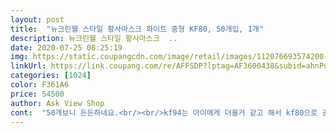 ```yaml
---
layout: post 
title:  "뉴크린웰 스타일 황사마스크 화이트 중형 KF80, 50개입, 1개" 
description: 뉴크린웰 스타일 황사마스크  ..
date: 2020-07-25 08:25:19 
img: https://static.coupangcdn.com/image/retail/images/112076693574200-21797138-a52d-4c7d-ab74-f225626a207c.jpg 
linkUrl: https://link.coupang.com/re/AFFSDP?lptag=AF3600438&subid=ahnPublicAsk&pageKey=1692674348&itemId=2881979694&vendorItemId=70871089718&traceid=V0-113-40c8dcf5a56fd946 
categories: [1024] 
color: F361A6 
price: 54500 
author: Ask View Shop 
cont:  "50개보니 든든하네요.<br/><br/>kf94는 아이에게 더울거 같고 해서 kf80으로 공략했어요.<br/><br/>가격이 천원 안쪽으로 내렸으면 좋겠네요.<br/>비싸요.<br/>안살수도 없고 마스크에 돈을 이렇게 쏟아 부을지 누가 알았겠습니까... <br/><br/>그간 마스크 쓰는 훈련이 된 탓이겠죠.<br/><br/>그리고 고리도 있네요.<br/><br/>그리고 끈이 마스크 바깥쪽에 붙어 있으면 귀에 걸면서 마스크 양쪽을 눌러줘서 밀착감이 좋은데 크린웰은 안쪽에서 부착돼 있어서 양쪽 볼 부분이 좀 뜨는듯 합니다.<br/><br/>그리고 냄새는 없는건 아니고 쓰고 있으면 숨쉴 때 마스크 냄새가 좀 있습니다.<br/><br/>단점은 코편이  부직포를 뚫고 나올 것 같아요.<br/> 상품평 중에  뚫고 나왔다고 하신분도 있었어요.<br/> 좀 불안해 보여요.<br/>ㅠ<br/>또 하이가드 소형(대박이 마스크)과 크리넥스중형과 비교해 봤습니다.<br/>  같은 중형크기인 크리넥스 중형보다도 큽니다.<br/><br/>밖에서 장시간도 괜찮은지 봐야겠어요.<br/><br/>빨리 예전처럼 마스크없이 다닐 수 있으면 좋겠어요.<br/><br/>소형kf94도 주문했다가 아무래도 답답할까봐<br/>소형이면 좋았겠지만 웰킵스 소형이 편하다고 잘 쓰긴 하지만 조금 끼이는 느낌이라서 중형도 괜찮을거 같아서 중형으로 주문했어요.<br/><br/>알러지성염료, ph테스트, 아릴아민, 포름알데히드까지 피부자극테스트까지 완료했다는 문구가 후기쓰는중에 박스에 보이네요.<br/><br/>얼굴이 큰편인 제가 쓰도 충분한 크기네요.<br/><br/>여태껏 쓰던거는 일회용 쓰다가  써본건데도  숨쉬는거 불편한거 잘 모르겠네요.<br/><br/>요새 시도때도없이 마스크가 뜨는데 여태껏  쿠팡에서 잘 못보던것들이라 신기하기만 했지요.<br/><br/>웰킵스 대형하고 크기(길이)가 거의 같습니다.<br/>  펼쳐 써보면  조금씩 디자인이 다르니 착용감은 잘 감싸주는 웰킵스가 승 끈이 길어서 얼큰이인 저도 맞긴 하더라구요.<br/> 얼굴 작으신 여성은 편하게 잘 맞을 것 같습니다.<br/><br/>웰킵스 소형은 아주 살짝 여유 있게 맞는 10살아이 혹 소형만 사면 작아져 못쓰게 될까 중형을 구입했는데 크린웰 마스크는 다른 마스크보다 크게 나오긴 했어요... <br/>10살 아이 착용해보니 밀착되지 않고 코도 볼부분도 뜨고 끈이 길어서인지  헐렁합니다.<br/>  끈만 조금씩 묶으면 뜨지 않고 쓸 수는 있을 것 같네요.<br/><br/>유통기한도 2023년6월이라 넉넉합니다<br/>이제 마스크 졸업하렵니다.<br/><br/>일회용마스크로 여름 넘길려고 했는데 소형도  중형도 마구 뜨는 마스크들.<br/><br/>일회용을 소형으로 샀었는데 그때문인거 같아요.<br/><br/>잠깐 껴서 그런지 끈도 불편하지 않아요.<br/><br/>좋으네요.<br/><br/>중형이라도  받아서 다행입니다.<br/><br/>취소하려 했더니 벌써 자동취소가 되었네요.<br/><br/>쿠팡 덕분에 둘째 딸 마스크를 샀습니다.<br/> ^^ 감사합니다.<br/> 정말 힘들게 구매했는데... <br/>요긴하게 잘 쓸께요.<br/> 배송도 빠르고, 가격도 착하고, 품질도 좋고... <br/> 한시름 덜었습니다.<br/><br/>크기 비교를 해 봤어요.<br/> 보고 참고 하세요<br/>턱아래까지 완전히 싸지진 않아도 턱밑까지는 오구요, 볼쪽도 잘 붙어있고 끼이는 느낌없구요.<br/><br/>하나 꺼냈으니 써본건 오랜만에 일회용말고  낼 쓰고 나가보려구요.<br/><br/>혹여  쓰다 남으면 황사때 쓰고 모자라면 그때  다시  사려구요.<br/><br/>" 
---
```

